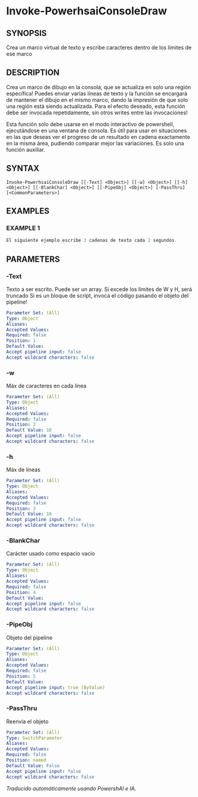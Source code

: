﻿---
external help file: powershai-help.xml
schema: 2.0.0
powershai: true
---

# Invoke-PowerhsaiConsoleDraw

## SYNOPSIS <!--!= @#Synop !-->
Crea un marco virtual de texto y escribe caracteres dentro de los límites de ese marco

## DESCRIPTION <!--!= @#Desc !-->
Crea un marco de dibujo en la consola, que se actualiza en solo una región específica!
Puedes enviar varias líneas de texto y la función se encargará de mantener el dibujo en el mismo marco, dando la impresión de que solo una región está siendo actualizada.
Para el efecto deseado, esta función debe ser invocada repetidamente, sin otros writes entre las invocaciones!

Esta función solo debe usarse en el modo interactivo de powershell, ejecutándose en una ventana de consola.
Es útil para usar en situaciones en las que deseas ver el progreso de un resultado en cadena exactamente en la misma área, pudiendo comparar mejor las variaciones.
Es solo una función auxiliar.

## SYNTAX <!--!= @#Syntax !-->

```
Invoke-PowerhsaiConsoleDraw [[-Text] <Object>] [[-w] <Object>] [[-h] <Object>] [[-BlankChar] <Object>] [[-PipeObj] <Object>] [-PassThru] [<CommonParameters>]
```

## EXAMPLES <!--!= @#Ex !-->

### EXAMPLE 1
```powershell
El siguiente ejemplo escribe 3 cadenas de texto cada 2 segundos.
```


## PARAMETERS <!--!= @#Params !-->

### -Text
Texto a ser escrito. Puede ser un array. Si excede los límites de W y H, será truncado 
Si es un bloque de script, invoca el código pasando el objeto del pipeline!

```yml
Parameter Set: (All)
Type: Object
Aliases: 
Accepted Values: 
Required: false
Position: 1
Default Value: 
Accept pipeline input: false
Accept wildcard characters: false
```

### -w
Máx de caracteres en cada línea

```yml
Parameter Set: (All)
Type: Object
Aliases: 
Accepted Values: 
Required: false
Position: 2
Default Value: 10
Accept pipeline input: false
Accept wildcard characters: false
```

### -h
Máx de líneas

```yml
Parameter Set: (All)
Type: Object
Aliases: 
Accepted Values: 
Required: false
Position: 3
Default Value: 10
Accept pipeline input: false
Accept wildcard characters: false
```

### -BlankChar
Carácter usado como espacio vacío

```yml
Parameter Set: (All)
Type: Object
Aliases: 
Accepted Values: 
Required: false
Position: 4
Default Value: 
Accept pipeline input: false
Accept wildcard characters: false
```

### -PipeObj
Objeto del pipeline

```yml
Parameter Set: (All)
Type: Object
Aliases: 
Accepted Values: 
Required: false
Position: 5
Default Value: 
Accept pipeline input: true (ByValue)
Accept wildcard characters: false
```

### -PassThru
Reenvía el objeto

```yml
Parameter Set: (All)
Type: SwitchParameter
Aliases: 
Accepted Values: 
Required: false
Position: named
Default Value: False
Accept pipeline input: false
Accept wildcard characters: false
```


<!--PowershaiAiDocBlockStart-->
_Traducido automáticamente usando PowershAI e IA._
<!--PowershaiAiDocBlockEnd-->
